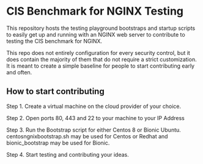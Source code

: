 # CIS Benchmark for NGINX Testing

This repository hosts the testing playground bootstraps and startup scripts to easily get up and running with an NGINX web server to contribute to testing the CIS benchmark for NGINX.

This repo does not entirely configuration for every security control, but it does contain the majority of them that do not require a strict customization. It is meant to create a simple baseline for people to start contributing early and often.


## How to start contributing

Step 1. Create a virtual machine on the cloud provider of your choice.

Step 2. Open ports 80, 443 and 22 to your machine to your IP Address

Step 3. Run the Bootstrap script for either Centos 8 or Bionic Ubuntu. centosngnixbootstrap.sh may be used for Centos or Redhat and bionic_bootstrap may be used for Bionic.

Step 4. Start testing and contributing your ideas.
